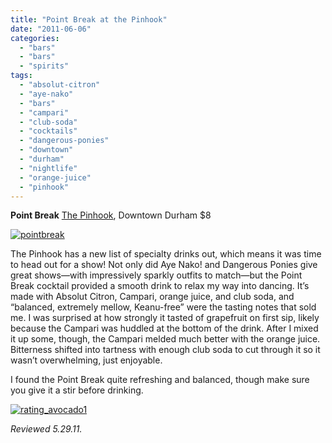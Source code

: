 ```yaml
---
title: "Point Break at the Pinhook"
date: "2011-06-06"
categories: 
  - "bars"
  - "bars"
  - "spirits"
tags: 
  - "absolut-citron"
  - "aye-nako"
  - "bars"
  - "campari"
  - "club-soda"
  - "cocktails"
  - "dangerous-ponies"
  - "downtown"
  - "durham"
  - "nightlife"
  - "orange-juice"
  - "pinhook"
---
```


**Point Break** [The Pinhook](http://thepinhook.com/ "Pinhook Website"), Downtown Durham $8

[![](http://s3.amazonaws.com/thegourmez-wpmedia/2011/05/pointbreak.jpg "pointbreak")](http://s3.amazonaws.com/thegourmez-wpmedia/2011/05/pointbreak.jpg)

The Pinhook has a new list of specialty drinks out, which means it was time to head out for a show! Not only did Aye Nako! and Dangerous Ponies give great shows—with impressively sparkly outfits to match—but the Point Break cocktail provided a smooth drink to relax my way into dancing. It’s made with Absolut Citron, Campari, orange juice, and club soda, and “balanced, extremely mellow, Keanu-free” were the tasting notes that sold me. I was surprised at how strongly it tasted of grapefruit on first sip, likely because the Campari was huddled at the bottom of the drink. After I mixed it up some, though, the Campari melded much better with the orange juice. Bitterness shifted into tartness with enough club soda to cut through it so it wasn’t overwhelming, just enjoyable.

I found the Point Break quite refreshing and balanced, though make sure you give it a stir before drinking.

[![](http://s3.amazonaws.com/thegourmez-wpmedia/2009/02/rating_avocado1.gif "rating_avocado1")](http://s3.amazonaws.com/thegourmez-wpmedia/2009/02/rating_avocado1.gif)

_Reviewed 5.29.11._
